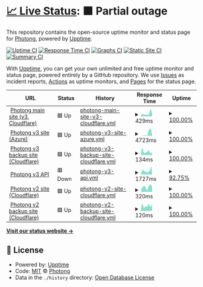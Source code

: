 # [📈 Live Status](https://status.photong.ml): <!--live status--> **🟧 Partial outage**

This repository contains the open-source uptime monitor and status page for [Photong](https://photong.ml/), powered by [Upptime](https://github.com/upptime/upptime).

[![Uptime CI](https://github.com/photong-ml/photong-status/workflows/Uptime%20CI/badge.svg)](https://github.com/photong-ml/photong-status/actions?query=workflow%3A%22Uptime+CI%22)
[![Response Time CI](https://github.com/photong-ml/photong-status/workflows/Response%20Time%20CI/badge.svg)](https://github.com/photong-ml/photong-status/actions?query=workflow%3A%22Response+Time+CI%22)
[![Graphs CI](https://github.com/photong-ml/photong-status/workflows/Graphs%20CI/badge.svg)](https://github.com/photong-ml/photong-status/actions?query=workflow%3A%22Graphs+CI%22)
[![Static Site CI](https://github.com/photong-ml/photong-status/workflows/Static%20Site%20CI/badge.svg)](https://github.com/photong-ml/photong-status/actions?query=workflow%3A%22Static+Site+CI%22)
[![Summary CI](https://github.com/photong-ml/photong-status/workflows/Summary%20CI/badge.svg)](https://github.com/photong-ml/photong-status/actions?query=workflow%3A%22Summary+CI%22)

With [Upptime](https://upptime.js.org), you can get your own unlimited and free uptime monitor and status page, powered entirely by a GitHub repository. We use [Issues](https://github.com/photong-ml/photong-status/issues) as incident reports, [Actions](https://github.com/photong-ml/photong-status/actions) as uptime monitors, and [Pages](https://status.photong.ml) for the status page.

<!--start: status pages-->
<!-- This summary is generated by Upptime (https://github.com/upptime/upptime) -->
<!-- Do not edit this manually, your changes will be overwritten -->
<!-- prettier-ignore -->
| URL | Status | History | Response Time | Uptime |
| --- | ------ | ------- | ------------- | ------ |
| <img alt="" src="https://icons.duckduckgo.com/ip3/photong.ml.ico" height="13"> [Photong main site (v3, Cloudflare)](https://photong.ml/) | 🟩 Up | [photong-main-site-v3-cloudflare.yml](https://github.com/photong-ml/photong-status/commits/HEAD/history/photong-main-site-v3-cloudflare.yml) | <details><summary><img alt="Response time graph" src="./graphs/photong-main-site-v3-cloudflare/response-time-week.png" height="20"> 429ms</summary><br><a href="https://status.photong.ml/history/photong-main-site-v3-cloudflare"><img alt="Response time 840" src="https://img.shields.io/endpoint?url=https%3A%2F%2Fraw.githubusercontent.com%2Fphotong-ml%2Fphotong-status%2FHEAD%2Fapi%2Fphotong-main-site-v3-cloudflare%2Fresponse-time.json"></a><br><a href="https://status.photong.ml/history/photong-main-site-v3-cloudflare"><img alt="24-hour response time 384" src="https://img.shields.io/endpoint?url=https%3A%2F%2Fraw.githubusercontent.com%2Fphotong-ml%2Fphotong-status%2FHEAD%2Fapi%2Fphotong-main-site-v3-cloudflare%2Fresponse-time-day.json"></a><br><a href="https://status.photong.ml/history/photong-main-site-v3-cloudflare"><img alt="7-day response time 429" src="https://img.shields.io/endpoint?url=https%3A%2F%2Fraw.githubusercontent.com%2Fphotong-ml%2Fphotong-status%2FHEAD%2Fapi%2Fphotong-main-site-v3-cloudflare%2Fresponse-time-week.json"></a><br><a href="https://status.photong.ml/history/photong-main-site-v3-cloudflare"><img alt="30-day response time 1232" src="https://img.shields.io/endpoint?url=https%3A%2F%2Fraw.githubusercontent.com%2Fphotong-ml%2Fphotong-status%2FHEAD%2Fapi%2Fphotong-main-site-v3-cloudflare%2Fresponse-time-month.json"></a><br><a href="https://status.photong.ml/history/photong-main-site-v3-cloudflare"><img alt="1-year response time 840" src="https://img.shields.io/endpoint?url=https%3A%2F%2Fraw.githubusercontent.com%2Fphotong-ml%2Fphotong-status%2FHEAD%2Fapi%2Fphotong-main-site-v3-cloudflare%2Fresponse-time-year.json"></a></details> | <details><summary><a href="https://status.photong.ml/history/photong-main-site-v3-cloudflare">100.00%</a></summary><a href="https://status.photong.ml/history/photong-main-site-v3-cloudflare"><img alt="All-time uptime 99.85%" src="https://img.shields.io/endpoint?url=https%3A%2F%2Fraw.githubusercontent.com%2Fphotong-ml%2Fphotong-status%2FHEAD%2Fapi%2Fphotong-main-site-v3-cloudflare%2Fuptime.json"></a><br><a href="https://status.photong.ml/history/photong-main-site-v3-cloudflare"><img alt="24-hour uptime 100.00%" src="https://img.shields.io/endpoint?url=https%3A%2F%2Fraw.githubusercontent.com%2Fphotong-ml%2Fphotong-status%2FHEAD%2Fapi%2Fphotong-main-site-v3-cloudflare%2Fuptime-day.json"></a><br><a href="https://status.photong.ml/history/photong-main-site-v3-cloudflare"><img alt="7-day uptime 100.00%" src="https://img.shields.io/endpoint?url=https%3A%2F%2Fraw.githubusercontent.com%2Fphotong-ml%2Fphotong-status%2FHEAD%2Fapi%2Fphotong-main-site-v3-cloudflare%2Fuptime-week.json"></a><br><a href="https://status.photong.ml/history/photong-main-site-v3-cloudflare"><img alt="30-day uptime 100.00%" src="https://img.shields.io/endpoint?url=https%3A%2F%2Fraw.githubusercontent.com%2Fphotong-ml%2Fphotong-status%2FHEAD%2Fapi%2Fphotong-main-site-v3-cloudflare%2Fuptime-month.json"></a><br><a href="https://status.photong.ml/history/photong-main-site-v3-cloudflare"><img alt="1-year uptime 99.85%" src="https://img.shields.io/endpoint?url=https%3A%2F%2Fraw.githubusercontent.com%2Fphotong-ml%2Fphotong-status%2FHEAD%2Fapi%2Fphotong-main-site-v3-cloudflare%2Fuptime-year.json"></a></details>
| <img alt="" src="https://icons.duckduckgo.com/ip3/v3.photong.ml.ico" height="13"> [Photong v3 site (Azure)](https://v3.photong.ml/) | 🟩 Up | [photong-v3-site-azure.yml](https://github.com/photong-ml/photong-status/commits/HEAD/history/photong-v3-site-azure.yml) | <details><summary><img alt="Response time graph" src="./graphs/photong-v3-site-azure/response-time-week.png" height="20"> 4723ms</summary><br><a href="https://status.photong.ml/history/photong-v3-site-azure"><img alt="Response time 3826" src="https://img.shields.io/endpoint?url=https%3A%2F%2Fraw.githubusercontent.com%2Fphotong-ml%2Fphotong-status%2FHEAD%2Fapi%2Fphotong-v3-site-azure%2Fresponse-time.json"></a><br><a href="https://status.photong.ml/history/photong-v3-site-azure"><img alt="24-hour response time 765" src="https://img.shields.io/endpoint?url=https%3A%2F%2Fraw.githubusercontent.com%2Fphotong-ml%2Fphotong-status%2FHEAD%2Fapi%2Fphotong-v3-site-azure%2Fresponse-time-day.json"></a><br><a href="https://status.photong.ml/history/photong-v3-site-azure"><img alt="7-day response time 4723" src="https://img.shields.io/endpoint?url=https%3A%2F%2Fraw.githubusercontent.com%2Fphotong-ml%2Fphotong-status%2FHEAD%2Fapi%2Fphotong-v3-site-azure%2Fresponse-time-week.json"></a><br><a href="https://status.photong.ml/history/photong-v3-site-azure"><img alt="30-day response time 4579" src="https://img.shields.io/endpoint?url=https%3A%2F%2Fraw.githubusercontent.com%2Fphotong-ml%2Fphotong-status%2FHEAD%2Fapi%2Fphotong-v3-site-azure%2Fresponse-time-month.json"></a><br><a href="https://status.photong.ml/history/photong-v3-site-azure"><img alt="1-year response time 3826" src="https://img.shields.io/endpoint?url=https%3A%2F%2Fraw.githubusercontent.com%2Fphotong-ml%2Fphotong-status%2FHEAD%2Fapi%2Fphotong-v3-site-azure%2Fresponse-time-year.json"></a></details> | <details><summary><a href="https://status.photong.ml/history/photong-v3-site-azure">100.00%</a></summary><a href="https://status.photong.ml/history/photong-v3-site-azure"><img alt="All-time uptime 100.00%" src="https://img.shields.io/endpoint?url=https%3A%2F%2Fraw.githubusercontent.com%2Fphotong-ml%2Fphotong-status%2FHEAD%2Fapi%2Fphotong-v3-site-azure%2Fuptime.json"></a><br><a href="https://status.photong.ml/history/photong-v3-site-azure"><img alt="24-hour uptime 100.00%" src="https://img.shields.io/endpoint?url=https%3A%2F%2Fraw.githubusercontent.com%2Fphotong-ml%2Fphotong-status%2FHEAD%2Fapi%2Fphotong-v3-site-azure%2Fuptime-day.json"></a><br><a href="https://status.photong.ml/history/photong-v3-site-azure"><img alt="7-day uptime 100.00%" src="https://img.shields.io/endpoint?url=https%3A%2F%2Fraw.githubusercontent.com%2Fphotong-ml%2Fphotong-status%2FHEAD%2Fapi%2Fphotong-v3-site-azure%2Fuptime-week.json"></a><br><a href="https://status.photong.ml/history/photong-v3-site-azure"><img alt="30-day uptime 100.00%" src="https://img.shields.io/endpoint?url=https%3A%2F%2Fraw.githubusercontent.com%2Fphotong-ml%2Fphotong-status%2FHEAD%2Fapi%2Fphotong-v3-site-azure%2Fuptime-month.json"></a><br><a href="https://status.photong.ml/history/photong-v3-site-azure"><img alt="1-year uptime 100.00%" src="https://img.shields.io/endpoint?url=https%3A%2F%2Fraw.githubusercontent.com%2Fphotong-ml%2Fphotong-status%2FHEAD%2Fapi%2Fphotong-v3-site-azure%2Fuptime-year.json"></a></details>
| <img alt="" src="https://icons.duckduckgo.com/ip3/photong-v3-web.pages.dev.ico" height="13"> [Photong v3 backup site (Cloudflare)](https://photong-v3-web.pages.dev/) | 🟩 Up | [photong-v3-backup-site-cloudflare.yml](https://github.com/photong-ml/photong-status/commits/HEAD/history/photong-v3-backup-site-cloudflare.yml) | <details><summary><img alt="Response time graph" src="./graphs/photong-v3-backup-site-cloudflare/response-time-week.png" height="20"> 134ms</summary><br><a href="https://status.photong.ml/history/photong-v3-backup-site-cloudflare"><img alt="Response time 119" src="https://img.shields.io/endpoint?url=https%3A%2F%2Fraw.githubusercontent.com%2Fphotong-ml%2Fphotong-status%2FHEAD%2Fapi%2Fphotong-v3-backup-site-cloudflare%2Fresponse-time.json"></a><br><a href="https://status.photong.ml/history/photong-v3-backup-site-cloudflare"><img alt="24-hour response time 124" src="https://img.shields.io/endpoint?url=https%3A%2F%2Fraw.githubusercontent.com%2Fphotong-ml%2Fphotong-status%2FHEAD%2Fapi%2Fphotong-v3-backup-site-cloudflare%2Fresponse-time-day.json"></a><br><a href="https://status.photong.ml/history/photong-v3-backup-site-cloudflare"><img alt="7-day response time 134" src="https://img.shields.io/endpoint?url=https%3A%2F%2Fraw.githubusercontent.com%2Fphotong-ml%2Fphotong-status%2FHEAD%2Fapi%2Fphotong-v3-backup-site-cloudflare%2Fresponse-time-week.json"></a><br><a href="https://status.photong.ml/history/photong-v3-backup-site-cloudflare"><img alt="30-day response time 130" src="https://img.shields.io/endpoint?url=https%3A%2F%2Fraw.githubusercontent.com%2Fphotong-ml%2Fphotong-status%2FHEAD%2Fapi%2Fphotong-v3-backup-site-cloudflare%2Fresponse-time-month.json"></a><br><a href="https://status.photong.ml/history/photong-v3-backup-site-cloudflare"><img alt="1-year response time 119" src="https://img.shields.io/endpoint?url=https%3A%2F%2Fraw.githubusercontent.com%2Fphotong-ml%2Fphotong-status%2FHEAD%2Fapi%2Fphotong-v3-backup-site-cloudflare%2Fresponse-time-year.json"></a></details> | <details><summary><a href="https://status.photong.ml/history/photong-v3-backup-site-cloudflare">100.00%</a></summary><a href="https://status.photong.ml/history/photong-v3-backup-site-cloudflare"><img alt="All-time uptime 99.47%" src="https://img.shields.io/endpoint?url=https%3A%2F%2Fraw.githubusercontent.com%2Fphotong-ml%2Fphotong-status%2FHEAD%2Fapi%2Fphotong-v3-backup-site-cloudflare%2Fuptime.json"></a><br><a href="https://status.photong.ml/history/photong-v3-backup-site-cloudflare"><img alt="24-hour uptime 100.00%" src="https://img.shields.io/endpoint?url=https%3A%2F%2Fraw.githubusercontent.com%2Fphotong-ml%2Fphotong-status%2FHEAD%2Fapi%2Fphotong-v3-backup-site-cloudflare%2Fuptime-day.json"></a><br><a href="https://status.photong.ml/history/photong-v3-backup-site-cloudflare"><img alt="7-day uptime 100.00%" src="https://img.shields.io/endpoint?url=https%3A%2F%2Fraw.githubusercontent.com%2Fphotong-ml%2Fphotong-status%2FHEAD%2Fapi%2Fphotong-v3-backup-site-cloudflare%2Fuptime-week.json"></a><br><a href="https://status.photong.ml/history/photong-v3-backup-site-cloudflare"><img alt="30-day uptime 100.00%" src="https://img.shields.io/endpoint?url=https%3A%2F%2Fraw.githubusercontent.com%2Fphotong-ml%2Fphotong-status%2FHEAD%2Fapi%2Fphotong-v3-backup-site-cloudflare%2Fuptime-month.json"></a><br><a href="https://status.photong.ml/history/photong-v3-backup-site-cloudflare"><img alt="1-year uptime 99.47%" src="https://img.shields.io/endpoint?url=https%3A%2F%2Fraw.githubusercontent.com%2Fphotong-ml%2Fphotong-status%2FHEAD%2Fapi%2Fphotong-v3-backup-site-cloudflare%2Fuptime-year.json"></a></details>
| <img alt="" src="https://icons.duckduckgo.com/ip3/api-v3.photong.ml.ico" height="13"> [Photong v3 API](https://api-v3.photong.ml/) | 🟥 Down | [photong-v3-api.yml](https://github.com/photong-ml/photong-status/commits/HEAD/history/photong-v3-api.yml) | <details><summary><img alt="Response time graph" src="./graphs/photong-v3-api/response-time-week.png" height="20"> 1727ms</summary><br><a href="https://status.photong.ml/history/photong-v3-api"><img alt="Response time 2165" src="https://img.shields.io/endpoint?url=https%3A%2F%2Fraw.githubusercontent.com%2Fphotong-ml%2Fphotong-status%2FHEAD%2Fapi%2Fphotong-v3-api%2Fresponse-time.json"></a><br><a href="https://status.photong.ml/history/photong-v3-api"><img alt="24-hour response time 2209" src="https://img.shields.io/endpoint?url=https%3A%2F%2Fraw.githubusercontent.com%2Fphotong-ml%2Fphotong-status%2FHEAD%2Fapi%2Fphotong-v3-api%2Fresponse-time-day.json"></a><br><a href="https://status.photong.ml/history/photong-v3-api"><img alt="7-day response time 1727" src="https://img.shields.io/endpoint?url=https%3A%2F%2Fraw.githubusercontent.com%2Fphotong-ml%2Fphotong-status%2FHEAD%2Fapi%2Fphotong-v3-api%2Fresponse-time-week.json"></a><br><a href="https://status.photong.ml/history/photong-v3-api"><img alt="30-day response time 1964" src="https://img.shields.io/endpoint?url=https%3A%2F%2Fraw.githubusercontent.com%2Fphotong-ml%2Fphotong-status%2FHEAD%2Fapi%2Fphotong-v3-api%2Fresponse-time-month.json"></a><br><a href="https://status.photong.ml/history/photong-v3-api"><img alt="1-year response time 2165" src="https://img.shields.io/endpoint?url=https%3A%2F%2Fraw.githubusercontent.com%2Fphotong-ml%2Fphotong-status%2FHEAD%2Fapi%2Fphotong-v3-api%2Fresponse-time-year.json"></a></details> | <details><summary><a href="https://status.photong.ml/history/photong-v3-api">92.75%</a></summary><a href="https://status.photong.ml/history/photong-v3-api"><img alt="All-time uptime 80.26%" src="https://img.shields.io/endpoint?url=https%3A%2F%2Fraw.githubusercontent.com%2Fphotong-ml%2Fphotong-status%2FHEAD%2Fapi%2Fphotong-v3-api%2Fuptime.json"></a><br><a href="https://status.photong.ml/history/photong-v3-api"><img alt="24-hour uptime 50.64%" src="https://img.shields.io/endpoint?url=https%3A%2F%2Fraw.githubusercontent.com%2Fphotong-ml%2Fphotong-status%2FHEAD%2Fapi%2Fphotong-v3-api%2Fuptime-day.json"></a><br><a href="https://status.photong.ml/history/photong-v3-api"><img alt="7-day uptime 92.75%" src="https://img.shields.io/endpoint?url=https%3A%2F%2Fraw.githubusercontent.com%2Fphotong-ml%2Fphotong-status%2FHEAD%2Fapi%2Fphotong-v3-api%2Fuptime-week.json"></a><br><a href="https://status.photong.ml/history/photong-v3-api"><img alt="30-day uptime 78.40%" src="https://img.shields.io/endpoint?url=https%3A%2F%2Fraw.githubusercontent.com%2Fphotong-ml%2Fphotong-status%2FHEAD%2Fapi%2Fphotong-v3-api%2Fuptime-month.json"></a><br><a href="https://status.photong.ml/history/photong-v3-api"><img alt="1-year uptime 80.26%" src="https://img.shields.io/endpoint?url=https%3A%2F%2Fraw.githubusercontent.com%2Fphotong-ml%2Fphotong-status%2FHEAD%2Fapi%2Fphotong-v3-api%2Fuptime-year.json"></a></details>
| <img alt="" src="https://icons.duckduckgo.com/ip3/v2.photong.ml.ico" height="13"> [Photong v2 site (Cloudflare)](https://v2.photong.ml/) | 🟩 Up | [photong-v2-site-cloudflare.yml](https://github.com/photong-ml/photong-status/commits/HEAD/history/photong-v2-site-cloudflare.yml) | <details><summary><img alt="Response time graph" src="./graphs/photong-v2-site-cloudflare/response-time-week.png" height="20"> 320ms</summary><br><a href="https://status.photong.ml/history/photong-v2-site-cloudflare"><img alt="Response time 375" src="https://img.shields.io/endpoint?url=https%3A%2F%2Fraw.githubusercontent.com%2Fphotong-ml%2Fphotong-status%2FHEAD%2Fapi%2Fphotong-v2-site-cloudflare%2Fresponse-time.json"></a><br><a href="https://status.photong.ml/history/photong-v2-site-cloudflare"><img alt="24-hour response time 300" src="https://img.shields.io/endpoint?url=https%3A%2F%2Fraw.githubusercontent.com%2Fphotong-ml%2Fphotong-status%2FHEAD%2Fapi%2Fphotong-v2-site-cloudflare%2Fresponse-time-day.json"></a><br><a href="https://status.photong.ml/history/photong-v2-site-cloudflare"><img alt="7-day response time 320" src="https://img.shields.io/endpoint?url=https%3A%2F%2Fraw.githubusercontent.com%2Fphotong-ml%2Fphotong-status%2FHEAD%2Fapi%2Fphotong-v2-site-cloudflare%2Fresponse-time-week.json"></a><br><a href="https://status.photong.ml/history/photong-v2-site-cloudflare"><img alt="30-day response time 254" src="https://img.shields.io/endpoint?url=https%3A%2F%2Fraw.githubusercontent.com%2Fphotong-ml%2Fphotong-status%2FHEAD%2Fapi%2Fphotong-v2-site-cloudflare%2Fresponse-time-month.json"></a><br><a href="https://status.photong.ml/history/photong-v2-site-cloudflare"><img alt="1-year response time 375" src="https://img.shields.io/endpoint?url=https%3A%2F%2Fraw.githubusercontent.com%2Fphotong-ml%2Fphotong-status%2FHEAD%2Fapi%2Fphotong-v2-site-cloudflare%2Fresponse-time-year.json"></a></details> | <details><summary><a href="https://status.photong.ml/history/photong-v2-site-cloudflare">100.00%</a></summary><a href="https://status.photong.ml/history/photong-v2-site-cloudflare"><img alt="All-time uptime 100.00%" src="https://img.shields.io/endpoint?url=https%3A%2F%2Fraw.githubusercontent.com%2Fphotong-ml%2Fphotong-status%2FHEAD%2Fapi%2Fphotong-v2-site-cloudflare%2Fuptime.json"></a><br><a href="https://status.photong.ml/history/photong-v2-site-cloudflare"><img alt="24-hour uptime 100.00%" src="https://img.shields.io/endpoint?url=https%3A%2F%2Fraw.githubusercontent.com%2Fphotong-ml%2Fphotong-status%2FHEAD%2Fapi%2Fphotong-v2-site-cloudflare%2Fuptime-day.json"></a><br><a href="https://status.photong.ml/history/photong-v2-site-cloudflare"><img alt="7-day uptime 100.00%" src="https://img.shields.io/endpoint?url=https%3A%2F%2Fraw.githubusercontent.com%2Fphotong-ml%2Fphotong-status%2FHEAD%2Fapi%2Fphotong-v2-site-cloudflare%2Fuptime-week.json"></a><br><a href="https://status.photong.ml/history/photong-v2-site-cloudflare"><img alt="30-day uptime 100.00%" src="https://img.shields.io/endpoint?url=https%3A%2F%2Fraw.githubusercontent.com%2Fphotong-ml%2Fphotong-status%2FHEAD%2Fapi%2Fphotong-v2-site-cloudflare%2Fuptime-month.json"></a><br><a href="https://status.photong.ml/history/photong-v2-site-cloudflare"><img alt="1-year uptime 100.00%" src="https://img.shields.io/endpoint?url=https%3A%2F%2Fraw.githubusercontent.com%2Fphotong-ml%2Fphotong-status%2FHEAD%2Fapi%2Fphotong-v2-site-cloudflare%2Fuptime-year.json"></a></details>
| <img alt="" src="https://icons.duckduckgo.com/ip3/photong-v2-web.pages.dev.ico" height="13"> [Photong v2 backup site (Cloudflare)](https://photong-v2-web.pages.dev/) | 🟩 Up | [photong-v2-backup-site-cloudflare.yml](https://github.com/photong-ml/photong-status/commits/HEAD/history/photong-v2-backup-site-cloudflare.yml) | <details><summary><img alt="Response time graph" src="./graphs/photong-v2-backup-site-cloudflare/response-time-week.png" height="20"> 120ms</summary><br><a href="https://status.photong.ml/history/photong-v2-backup-site-cloudflare"><img alt="Response time 106" src="https://img.shields.io/endpoint?url=https%3A%2F%2Fraw.githubusercontent.com%2Fphotong-ml%2Fphotong-status%2FHEAD%2Fapi%2Fphotong-v2-backup-site-cloudflare%2Fresponse-time.json"></a><br><a href="https://status.photong.ml/history/photong-v2-backup-site-cloudflare"><img alt="24-hour response time 157" src="https://img.shields.io/endpoint?url=https%3A%2F%2Fraw.githubusercontent.com%2Fphotong-ml%2Fphotong-status%2FHEAD%2Fapi%2Fphotong-v2-backup-site-cloudflare%2Fresponse-time-day.json"></a><br><a href="https://status.photong.ml/history/photong-v2-backup-site-cloudflare"><img alt="7-day response time 120" src="https://img.shields.io/endpoint?url=https%3A%2F%2Fraw.githubusercontent.com%2Fphotong-ml%2Fphotong-status%2FHEAD%2Fapi%2Fphotong-v2-backup-site-cloudflare%2Fresponse-time-week.json"></a><br><a href="https://status.photong.ml/history/photong-v2-backup-site-cloudflare"><img alt="30-day response time 111" src="https://img.shields.io/endpoint?url=https%3A%2F%2Fraw.githubusercontent.com%2Fphotong-ml%2Fphotong-status%2FHEAD%2Fapi%2Fphotong-v2-backup-site-cloudflare%2Fresponse-time-month.json"></a><br><a href="https://status.photong.ml/history/photong-v2-backup-site-cloudflare"><img alt="1-year response time 106" src="https://img.shields.io/endpoint?url=https%3A%2F%2Fraw.githubusercontent.com%2Fphotong-ml%2Fphotong-status%2FHEAD%2Fapi%2Fphotong-v2-backup-site-cloudflare%2Fresponse-time-year.json"></a></details> | <details><summary><a href="https://status.photong.ml/history/photong-v2-backup-site-cloudflare">100.00%</a></summary><a href="https://status.photong.ml/history/photong-v2-backup-site-cloudflare"><img alt="All-time uptime 100.00%" src="https://img.shields.io/endpoint?url=https%3A%2F%2Fraw.githubusercontent.com%2Fphotong-ml%2Fphotong-status%2FHEAD%2Fapi%2Fphotong-v2-backup-site-cloudflare%2Fuptime.json"></a><br><a href="https://status.photong.ml/history/photong-v2-backup-site-cloudflare"><img alt="24-hour uptime 100.00%" src="https://img.shields.io/endpoint?url=https%3A%2F%2Fraw.githubusercontent.com%2Fphotong-ml%2Fphotong-status%2FHEAD%2Fapi%2Fphotong-v2-backup-site-cloudflare%2Fuptime-day.json"></a><br><a href="https://status.photong.ml/history/photong-v2-backup-site-cloudflare"><img alt="7-day uptime 100.00%" src="https://img.shields.io/endpoint?url=https%3A%2F%2Fraw.githubusercontent.com%2Fphotong-ml%2Fphotong-status%2FHEAD%2Fapi%2Fphotong-v2-backup-site-cloudflare%2Fuptime-week.json"></a><br><a href="https://status.photong.ml/history/photong-v2-backup-site-cloudflare"><img alt="30-day uptime 100.00%" src="https://img.shields.io/endpoint?url=https%3A%2F%2Fraw.githubusercontent.com%2Fphotong-ml%2Fphotong-status%2FHEAD%2Fapi%2Fphotong-v2-backup-site-cloudflare%2Fuptime-month.json"></a><br><a href="https://status.photong.ml/history/photong-v2-backup-site-cloudflare"><img alt="1-year uptime 100.00%" src="https://img.shields.io/endpoint?url=https%3A%2F%2Fraw.githubusercontent.com%2Fphotong-ml%2Fphotong-status%2FHEAD%2Fapi%2Fphotong-v2-backup-site-cloudflare%2Fuptime-year.json"></a></details>

<!--end: status pages-->

[**Visit our status website →**](https://status.photong.ml)

## 📄 License

- Powered by: [Upptime](https://github.com/upptime/upptime)
- Code: [MIT](./LICENSE) © [Photong](https://photong.ml/)
- Data in the `./history` directory: [Open Database License](https://opendatacommons.org/licenses/odbl/1-0/)
